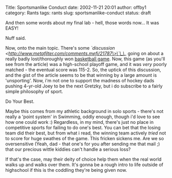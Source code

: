 Title: Sportsmanlike Conduct
date: 2002-11-21 20:01
author: offby1
category: Rants
tags: rants
slug: sportsmanlike-conduct
status: draft

And then some words about my final lab - hell, those words now\... It was EASY!

Nuff said.

Now, onto the main topic. There\'s some *\`discussion \<http://www.metafilter.com/comments.mefi/21787\>\`\_\_* going on about a really badly lost/thoroughly won [basketball game](http://espn.go.com/moresports/news/2002/1121/1464158.html). Now, this game (as you\'ll see from the article) was a high-school playoff game, and it was *very* poorly matched - the eventual score was 115-2. So, the uptick of this discussion, and the gist of the article seems to be that winning by a large amount is \'unsporting\'. Now, i\'m not one to support the madness of hockey dads pushing 4-yr-old Joey to be the next Gretzky, but i do subscribe to a fairly simple philosophy of sport.

Do Your Best.

Maybe this comes from my athletic background in solo sports - there\'s not really a \'point system\' in Swimming, oddly enough, though i\'d love to see how one could work :) Regardless, in my mind, there\'s just no place in competitive sports for failing to do one\'s best. You can bet that the losing team did their best, but from what i read, the winning team actively *tried* not to score for huge swathes of the game. This fricken sickens me. Are we so oversensitive (Yeah, dad - that one\'s for you after sending me that mail ;) that our precious wittle kiddies can\'t handle a serious loss?

If that\'s the case, may their deity of choice help them when the real world walks up and walks over them. It\'s gonna be a rough intro to life outside of highschool if this is the coddling they\'re being given now.
